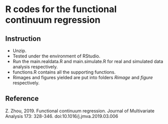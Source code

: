 # R codes for the functional continuum regression
## Instruction
- Unzip.
- Tested under the environment of RStudio. 
- Run the main.realdata.R and main.simulate.R for real and simulated data analysis respectively. 
- functions.R contains all the supporting functions.
- Rimages and figures yielded are put into folders *Rimage* and *figure* respectively.
## Reference 
Z. Zhou, 2019. Functional continuum regression. Journal of Multivariate Analysis 173: 328-346. doi:10.1016/j.jmva.2019.03.006

